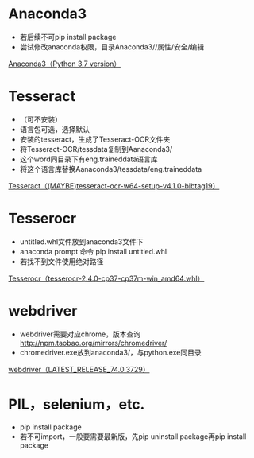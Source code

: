 # Anaconda3

* 若后续不可pip install package
* 尝试修改anaconda权限，目录Anaconda3//属性/安全/编辑

[Anaconda3（Python 3.7 version）](https://www.anaconda.com/distribution/)






# Tesseract

* （可不安装）
* 语言包可选，选择默认
* 安装的tesseract，生成了Tesseract-OCR文件夹
* 将Tesseract-OCR/tessdata复制到Aanaconda3/
* 这个word同目录下有eng.traineddata语言库
* 将这个语言库替换Aanaconda3/tessdata/eng.traineddata

[Tesseract（(MAYBE)tesseract-ocr-w64-setup-v4.1.0-bibtag19）](https://digi.bib.uni-mannheim.de/tesseract/)






# Tesserocr

* untitled.whl文件放到anaconda3文件下
* anaconda prompt 命令 pip install untitled.whl
* 若找不到文件使用绝对路径

[Tesserocr（tesserocr-2.4.0-cp37-cp37m-win_amd64.whl）](https://github.com/simonflueckiger/tesserocr-windows_build/releases/)






# webdriver

* webdriver需要对应chrome，版本查询 http://npm.taobao.org/mirrors/chromedriver/ 
* chromedriver.exe放到anaconda3/，与python.exe同目录

[webdriver（LATEST_RELEASE_74.0.3729）](http://chromedriver.storage.googleapis.com/index.html)






# PIL，selenium，etc.

* pip install package
* 若不可import，一般要需要最新版，先pip uninstall package再pip install package


